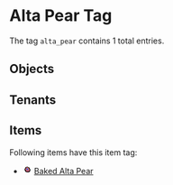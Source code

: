 # Alta Pear Tag

The tag `alta_pear` contains 1 total entries.

## Objects

## Tenants

## Items

Following items have this item tag:

- <img src="https://raw.githubusercontent.com/Ceterai/Enternia/main/items/generic/food/tier1/ct_aya_baked.png" alt="Baked Alta Pear icon" loading="lazy" height="16px" width="auto" /> [Baked Alta Pear](https://ceterai.github.io/MyEnternia/Wiki/BakedAltaPear)
